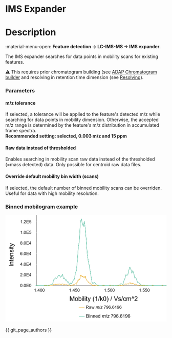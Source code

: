 # **IMS Expander**

# **Description**

:material-menu-open: **Feature detection → LC-IMS-MS → IMS expander**.

The IMS expander searches for data points in mobility scans for existing features. 

:warning: This requires prior chromatogram building (see [ADAP Chromatogram builder](../../lc-ms_featdet/featdet_adap_chromatogram_builder/adap-chromatogram-builder.md) and resolving in retention time dimension (see [Resolving](../../featdet_resolver_local_minimum/local-minimum-resolver.md)).

### Parameters

#### m/z tolerance

If selected, a tolerance will be applied to the feature's detected m/z while searching for data
points in mobility dimension. Otherwise, the accepted m/z range is determined by the feature's m/z
distribution in accumulated frame spectra.  
**Recommended setting: selected, 0.003 m/z and 15 ppm**

#### Raw data instead of thresholded

Enables searching in mobility scan raw data instead of the thresholded (=mass detected) data. Only
possible for centroid raw data files.

#### Override default mobility bin width (scans)

If selected, the default number of binned mobility scans can be overriden. Useful for data with high
mobility resolution. 

### Binned mobilogram example

![binned mobilogram](binnedmobilogram.png)

{{ git_page_authors }}